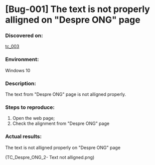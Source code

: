 # **[Bug-001] The text is not properly alligned on "Despre ONG" page**

### **Discovered on:**

[tc_003](https://github.com/AlexandraAncaGabor/go-green-resources-testing-project/blob/main/test-cases.md/tc-003.md)

### **Environment:**

Windows 10

### **Description:**

The text from "Despre ONG" page is not alligned properly.

### **Steps to reproduce:**

1. Open the web page;
2. Check the alignment from "Despre ONG" page

### **Actual results:**

The text is not alligned properly on "Despre ONG" page

(TC_Despre_ONG_2- Text not alligned.png)
